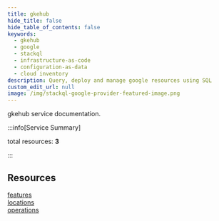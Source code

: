 ```yaml
---
title: gkehub
hide_title: false
hide_table_of_contents: false
keywords:
  - gkehub
  - google
  - stackql
  - infrastructure-as-code
  - configuration-as-data
  - cloud inventory
description: Query, deploy and manage google resources using SQL
custom_edit_url: null
image: /img/stackql-google-provider-featured-image.png
---
```


gkehub service documentation.

:::info[Service Summary]

total resources: __3__  

:::

## Resources
<div class="row">
<div class="providerDocColumn">
<a href="/gkehub/features/">features</a><br />
<a href="/gkehub/locations/">locations</a>
</div>
<div class="providerDocColumn">
<a href="/gkehub/operations/">operations</a>
</div>
</div>